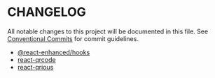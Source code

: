 # CHANGELOG

All notable changes to this project will be documented in this file.
See [Conventional Commits](https://conventionalcommits.org) for commit guidelines.

- [@react-enhanced/hooks](./packages/@react-enhanced/hooks/CHANGELOG.md)
- [react-qrcode](./packages/react-qrcode/CHANGELOG.md)
- [react-qrious](./packages/react-qrious/CHANGELOG.md)
